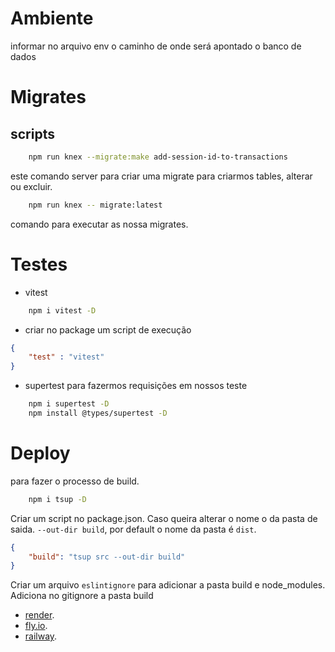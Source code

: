 # Ambiente

informar no arquivo env o caminho de onde será apontado o banco de dados

# Migrates

## scripts

```bash
    npm run knex --migrate:make add-session-id-to-transactions
```
este comando server para criar uma migrate para criarmos tables, alterar ou excluir. 

```bash
    npm run knex -- migrate:latest
```
comando para executar as nossa migrates. 

# Testes 

- vitest

```bash
    npm i vitest -D
```
- criar no package um script de execução

```json
{
    "test" : "vitest" 
}
```
- supertest 
para fazermos requisições em nossos teste
```bash
    npm i supertest -D
    npm install @types/supertest -D
```

# Deploy

para fazer o processo de build. 

```bash
    npm i tsup -D
```

Criar um script no package.json. Caso queira alterar o nome o da pasta de saida. `--out-dir build`, por default o nome da pasta é `dist`.

```json
{
    "build": "tsup src --out-dir build"
}
```
Criar um arquivo `eslintignore` para adicionar a pasta build e node_modules. Adiciona no gitignore a pasta build


- [render](https://render.com/).
- [fly.io](https://fly.io/).
- [railway](https://railway.app/).